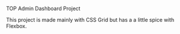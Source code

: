 TOP Admin Dashboard Project

This project is made mainly with CSS Grid but has a a little spice with Flexbox.
